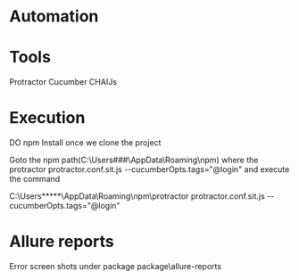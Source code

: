 # Automation


# Tools

Protractor
Cucumber
CHAIJs

# Execution 

DO npm Install once we clone the project 

Goto the npm path(C:\Users\###\AppData\Roaming\npm\) where the protractor protractor.conf.sit.js --cucumberOpts.tags="@login" and execute the command

C:\Users\*****\AppData\Roaming\npm\protractor protractor.conf.sit.js --cucumberOpts.tags="@login"


# Allure reports
Error screen shots under package package\allure-reports


